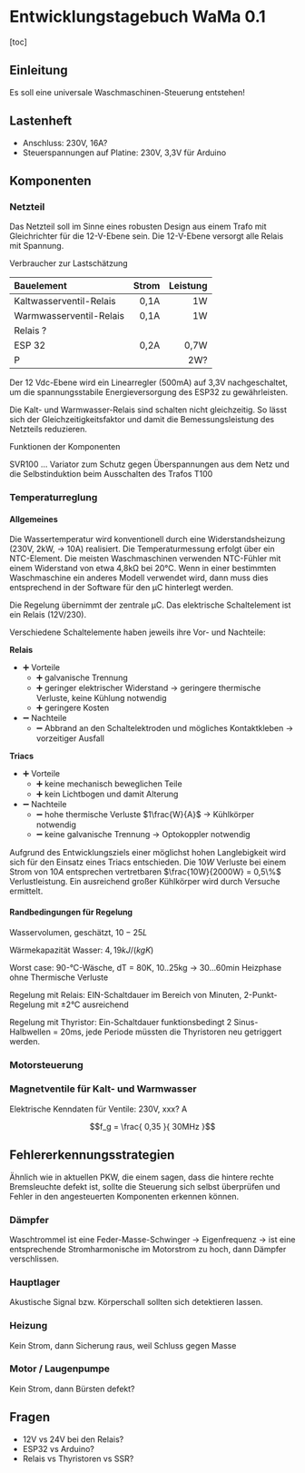 # Entwicklungstagebuch WaMa 0.1

[toc]

## Einleitung

Es soll eine universale Waschmaschinen-Steuerung entstehen!

## Lastenheft

- Anschluss: 230V, 16A?
- Steuerspannungen auf Platine: 230V, 3,3V für Arduino

## Komponenten

### Netzteil

Das Netzteil soll im Sinne eines robusten Design aus einem Trafo mit Gleichrichter für die 12-V-Ebene sein. Die 12-V-Ebene versorgt alle Relais mit Spannung.

Verbraucher zur Lastschätzung

| Bauelement                | Strom    | Leistung |
|:--------------------------|---------:|---------:|
| Kaltwasserventil-Relais   | 0,1A     | 1W       |
| Warmwasserventil-Relais   | 0,1A     | 1W       |
| Relais ?                  |          |          |
| ESP 32                    | 0,2A     | 0,7W     |
| P                         |          | 2W?      |

Der 12 Vdc-Ebene wird ein Linearregler (500mA) auf 3,3V nachgeschaltet, um die spannungsstabile Energieversorgung des ESP32 zu gewährleisten.

Die Kalt- und Warmwasser-Relais sind schalten nicht gleichzeitig. So lässt sich der Gleichzeitigkeitsfaktor und damit die Bemessungsleistung des Netzteils reduzieren.

Funktionen der Komponenten

SVR100 ... Variator zum Schutz gegen Überspannungen aus dem Netz und die Selbstinduktion beim Ausschalten des Trafos T100

### Temperaturreglung

#### Allgemeines

Die Wassertemperatur wird konventionell durch eine Widerstandsheizung (230V, 2kW, → 10A) realisiert. Die Temperaturmessung erfolgt über ein NTC-Element. Die meisten Waschmaschinen verwenden NTC-Fühler mit einem Widerstand von etwa 4,8kΩ bei 20°C. Wenn in einer bestimmten Waschmaschine ein anderes Modell verwendet wird, dann muss dies entsprechend in der Software für den µC hinterlegt werden.

Die Regelung übernimmt der zentrale µC. Das elektrische Schaltelement ist ein Relais (12V/230).

Verschiedene Schaltelemente haben jeweils ihre Vor- und Nachteile:

**Relais**

* ➕ Vorteile
  * ➕ galvanische Trennung
  * ➕ geringer elektrischer Widerstand → geringere thermische Verluste, keine Kühlung notwendig
  * ➕ geringere Kosten
* ➖ Nachteile
  * ➖ Abbrand an den Schaltelektroden und mögliches Kontaktkleben → vorzeitiger Ausfall

**Triacs**

* ➕ Vorteile
  * ➕ keine mechanisch beweglichen Teile
  * ➕ kein Lichtbogen und damit Alterung
* ➖ Nachteile
  * ➖ hohe thermische Verluste $1\frac{W}{A}$ → Kühlkörper notwendig
  * ➖ keine galvanische Trennung → Optokoppler notwendig

Aufgrund des Entwicklungsziels einer möglichst hohen Langlebigkeit wird sich für den Einsatz eines Triacs entschieden. Die $10W$ Verluste bei einem Strom von $10A$ entsprechen vertretbaren $\frac{10W}{2000W} = 0,5\%$ Verlustleistung. Ein ausreichend großer Kühlkörper wird durch Versuche ermittelt.

#### Randbedingungen für Regelung

Wasservolumen, geschätzt, $10-25L$

Wärmekapazität Wasser: $4,19 kJ/(kg K)$

Worst case: 90-°C-Wäsche, dT = 80K, 10..25kg → 30...60min Heizphase ohne Thermische Verluste

Regelung mit Relais: EIN-Schaltdauer im Bereich von Minuten, 2-Punkt-Regelung mit ±2°C ausreichend

Regelung mit Thyristor: Ein-Schaltdauer funktionsbedingt 2 Sinus-Halbwellen = 20ms, jede Periode müssten die Thyristoren neu getriggert werden.

### Motorsteuerung

### Magnetventile für Kalt- und Warmwasser

Elektrische Kenndaten für Ventile: 230V, xxx? A

```math
f_g = \frac{ 0,35 }{ 30MHz }
```

## Fehlererkennungsstrategien

Ähnlich wie in aktuellen PKW, die einem sagen, dass die hintere rechte Bremsleuchte defekt ist, sollte die Steuerung sich selbst überprüfen und Fehler in den angesteuerten Komponenten erkennen können.

### Dämpfer

Waschtrommel ist eine Feder-Masse-Schwinger → Eigenfrequenz → ist eine entsprechende Stromharmonische im Motorstrom zu hoch, dann Dämpfer verschlissen.

### Hauptlager

Akustische Signal bzw. Körperschall sollten sich detektieren lassen.

### Heizung

Kein Strom, dann Sicherung raus, weil Schluss gegen Masse

### Motor / Laugenpumpe

Kein Strom, dann Bürsten defekt?

## Fragen

- 12V vs 24V bei den Relais?
- ESP32 vs Arduino?
- Relais vs Thyristoren vs SSR?
